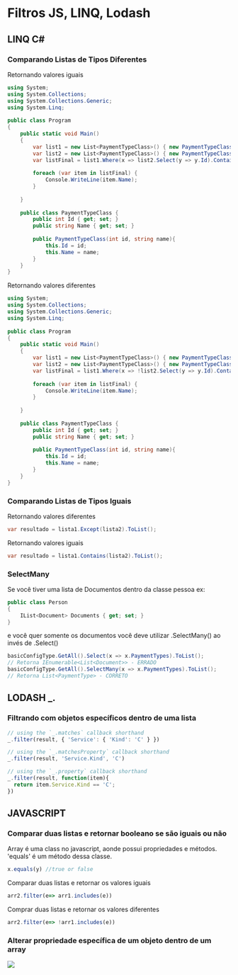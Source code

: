 # Filtros JS, LINQ, Lodash

## **LINQ C\#**

### Comparando Listas de Tipos Diferentes

Retornando valores iguais

```csharp
using System;
using System.Collections;
using System.Collections.Generic;
using System.Linq;
                    
public class Program
{
    public static void Main()
    {
		var list1 = new List<PaymentTypeClass>() { new PaymentTypeClass(1, "Dinheiro"), new PaymentTypeClass(2, "Cheque")};
		var list2 = new List<PaymentTypeClass>() { new PaymentTypeClass(1, "Dinheiro")};
		var listFinal = list1.Where(x => list2.Select(y => y.Id).Contains(x.Id));
		
		foreach (var item in listFinal) {
			Console.WriteLine(item.Name);
		}
		
	}
	
	public class PaymentTypeClass {
		public int Id { get; set; }
		public string Name { get; set; }
		
		public PaymentTypeClass(int id, string name){
			this.Id = id;
			this.Name = name;
		}
	}
}
```

Retornando valores diferentes

```csharp
using System;
using System.Collections;
using System.Collections.Generic;
using System.Linq;
                    
public class Program
{
    public static void Main()
    {
		var list1 = new List<PaymentTypeClass>() { new PaymentTypeClass(1, "Dinheiro"), new PaymentTypeClass(2, "Cheque")};
		var list2 = new List<PaymentTypeClass>() { new PaymentTypeClass(1, "Dinheiro")};
		var listFinal = list1.Where(x => !list2.Select(y => y.Id).Contains(x.Id));
		
		foreach (var item in listFinal) {
			Console.WriteLine(item.Name);
		}
		
	}
	
	public class PaymentTypeClass {
		public int Id { get; set; }
		public string Name { get; set; }
		
		public PaymentTypeClass(int id, string name){
			this.Id = id;
			this.Name = name;
		}
	}
}
```

### Comparando Listas de Tipos Iguais

Retornando valores diferentes

```csharp
var resultado = lista1.Except(lista2).ToList();
```

Retornando valores iguais

```csharp
var resultado = lista1.Contains(lista2).ToList();
```

### SelectMany

Se você tiver uma lista de Documentos dentro da classe pessoa ex:

```csharp
public class Person
{
    IList<Document> Documents { get; set; }
}
```

e você quer somente os documentos você deve utilizar .SelectMany\(\) ao invés de .Select\(\)

```csharp
basicConfigType.GetAll().Select(x => x.PaymentTypes).ToList();
// Retorna IEnumerable<List<Document>> - ERRADO
basicConfigType.GetAll().SelectMany(x => x.PaymentTypes).ToList();
// Retorna List<PaymentType> - CORRETO
```

## LODASH \_.

### Filtrando com objetos específicos dentro de uma lista

```javascript
// using the `_.matches` callback shorthand
_.filter(result, { 'Service': { 'Kind': 'C' } })

// using the `_.matchesProperty` callback shorthand
_.filter(result, 'Service.Kind', 'C')

// using the `_.property` callback shorthand
_.filter(result, function(item){
  return item.Service.Kind == 'C';
})
```

## JAVASCRIPT

### Comparar duas listas e retornar booleano se são iguais ou não

Array é uma class no javascript, aonde possui propriedades e métodos. 'equals' é um método dessa classe.

```javascript
x.equals(y) //true or false
```

Comparar duas listas e retornar os valores iguais

```javascript
arr2.filter(e=> arr1.includes(e))
```

Comprar duas listas e retornar os valores diferentes

```javascript
arr2.filter(e=> !arr1.includes(e))
```

### Alterar propriedade específica de um objeto dentro de um array

![](https://s3.amazonaws.com/notejoy/note_images/248051.1.MicrosoftTeams-image%20%285%29.png)

